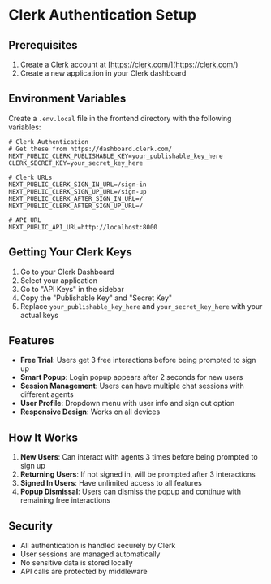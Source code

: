 # Clerk Authentication Setup

## Prerequisites

1. Create a Clerk account at [https://clerk.com/](https://clerk.com/)
2. Create a new application in your Clerk dashboard

## Environment Variables

Create a `.env.local` file in the frontend directory with the following variables:

```env
# Clerk Authentication
# Get these from https://dashboard.clerk.com/
NEXT_PUBLIC_CLERK_PUBLISHABLE_KEY=your_publishable_key_here
CLERK_SECRET_KEY=your_secret_key_here

# Clerk URLs
NEXT_PUBLIC_CLERK_SIGN_IN_URL=/sign-in
NEXT_PUBLIC_CLERK_SIGN_UP_URL=/sign-up
NEXT_PUBLIC_CLERK_AFTER_SIGN_IN_URL=/
NEXT_PUBLIC_CLERK_AFTER_SIGN_UP_URL=/

# API URL
NEXT_PUBLIC_API_URL=http://localhost:8000
```

## Getting Your Clerk Keys

1. Go to your Clerk Dashboard
2. Select your application
3. Go to "API Keys" in the sidebar
4. Copy the "Publishable Key" and "Secret Key"
5. Replace `your_publishable_key_here` and `your_secret_key_here` with your actual keys

## Features

- **Free Trial**: Users get 3 free interactions before being prompted to sign up
- **Smart Popup**: Login popup appears after 2 seconds for new users
- **Session Management**: Users can have multiple chat sessions with different agents
- **User Profile**: Dropdown menu with user info and sign out option
- **Responsive Design**: Works on all devices

## How It Works

1. **New Users**: Can interact with agents 3 times before being prompted to sign up
2. **Returning Users**: If not signed in, will be prompted after 3 interactions
3. **Signed In Users**: Have unlimited access to all features
4. **Popup Dismissal**: Users can dismiss the popup and continue with remaining free interactions

## Security

- All authentication is handled securely by Clerk
- User sessions are managed automatically
- No sensitive data is stored locally
- API calls are protected by middleware 